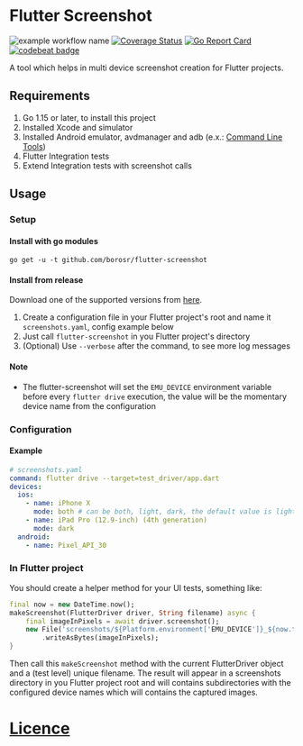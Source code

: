 # Flutter Screenshot
![example workflow name](https://github.com/borosr/flutter-screenshot/workflows/Main/badge.svg)
[![Coverage Status](https://coveralls.io/repos/github/borosr/flutter-screenshot/badge.svg?branch=main)](https://coveralls.io/github/borosr/flutter-screenshot?branch=main)
[![Go Report Card](https://goreportcard.com/badge/github.com/borosr/flutter-screenshot)](https://goreportcard.com/report/github.com/borosr/flutter-screenshot)
[![codebeat badge](https://codebeat.co/badges/8d09cfcb-78b4-4ede-8b7a-3e520d3ba95f)](https://codebeat.co/projects/github-com-borosr-flutter-screenshot-main)

A tool which helps in multi device screenshot creation for Flutter projects.

## Requirements
1. Go 1.15 or later, to install this project
2. Installed Xcode and simulator
3. Installed Android emulator, avdmanager and adb (e.x.: [Command Line Tools](https://developer.android.com/studio#downloads))
4. Flutter Integration tests
5. Extend Integration tests with screenshot calls

## Usage
### Setup
#### Install with go modules
`go get -u -t github.com/borosr/flutter-screenshot`
#### Install from release
Download one of the supported versions from [here](https://github.com/borosr/flutter-screenshot/releases). 

1. Create a configuration file in your Flutter project's root and name it `screenshots.yaml`, config example below
2. Just call `flutter-screenshot` in you Flutter project's directory
3. (Optional) Use `--verbose` after the command, to see more log messages

#### Note
- The flutter-screenshot will set the `EMU_DEVICE` environment variable before every `flutter drive` execution,
  the value will be the momentary device name from the configuration

### Configuration
#### Example
```yaml
# screenshots.yaml
command: flutter drive --target=test_driver/app.dart
devices:
  ios:
    - name: iPhone X
      mode: both # can be both, light, dark, the default value is light
    - name: iPad Pro (12.9-inch) (4th generation)
      mode: dark
  android:
    - name: Pixel_API_30
```

### In Flutter project
You should create a helper method for your UI tests, something like:
```dart
final now = new DateTime.now();
makeScreenshot(FlutterDriver driver, String filename) async {
    final imageInPixels = await driver.screenshot();
    new File('screenshots/${Platform.environment['EMU_DEVICE']}_${now.toString()}/$filename.png')
        .writeAsBytes(imageInPixels);
}
```
Then call this `makeScreenshot` method with the current FlutterDriver object and
a (test level) unique filename. The result will appear in a screenshots directory
in you Flutter project root and will contains subdirectories with the configured 
device names which will contains the captured images.


# [Licence](LICENSE)
